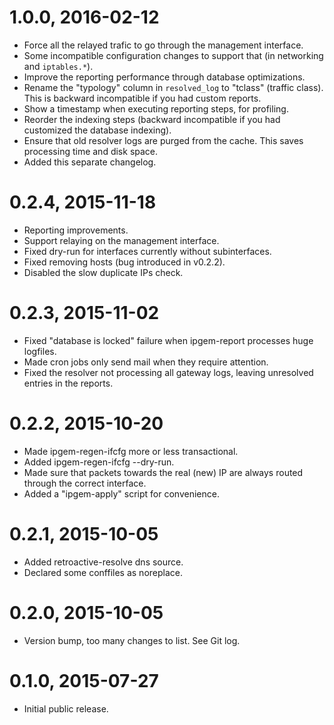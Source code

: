 # 1.0.0, 2016-02-12

- Force all the relayed trafic to go through the management interface.
- Some incompatible configuration changes to support that (in networking and
  `iptables.*`).
- Improve the reporting performance through database optimizations.
- Rename the "typology" column in `resolved_log` to "tclass" (traffic class).
  This is backward incompatible if you had custom reports.
- Show a timestamp when executing reporting steps, for profiling.
- Reorder the indexing steps (backward incompatible if you had customized the
  database indexing).
- Ensure that old resolver logs are purged from the cache. This saves
  processing time and disk space.
- Added this separate changelog.

# 0.2.4, 2015-11-18

- Reporting improvements.
- Support relaying on the management interface.
- Fixed dry-run for interfaces currently without subinterfaces.
- Fixed removing hosts (bug introduced in v0.2.2).
- Disabled the slow duplicate IPs check.

# 0.2.3, 2015-11-02

- Fixed "database is locked" failure when ipgem-report processes huge logfiles.
- Made cron jobs only send mail when they require attention.
- Fixed the resolver not processing all gateway logs, leaving unresolved
  entries in the reports.

# 0.2.2, 2015-10-20

- Made ipgem-regen-ifcfg more or less transactional.
- Added ipgem-regen-ifcfg --dry-run.
- Made sure that packets towards the real (new) IP are always routed through
  the correct interface.
- Added a "ipgem-apply" script for convenience.

# 0.2.1, 2015-10-05

- Added retroactive-resolve dns source.
- Declared some conffiles as noreplace.

# 0.2.0, 2015-10-05

- Version bump, too many changes to list. See Git log.

# 0.1.0, 2015-07-27

- Initial public release.
